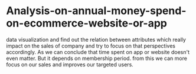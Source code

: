 # Analysis-on-annual-money-spend-on-ecommerce-website-or-app
data visualization and find out the relation between attributes which really impact on the sales of company and try to focus on that perspectives accordingly.
As we can conclude that time spent on app or website doesn't even matter. But it depends on membership period. from this we can more focus on our sales and improves our targeted users.
